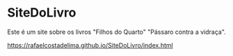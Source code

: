 # SiteDoLivro
Este é um site sobre os livros "Filhos do Quarto"  "Pássaro contra a vidraça".

https://rafaelcostadelima.github.io/SiteDoLivro/index.html
